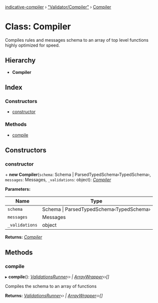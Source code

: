 [indicative-compiler](../README.md) › ["Validator/Compiler"](../modules/_validator_compiler_.md) › [Compiler](_validator_compiler_.compiler.md)

# Class: Compiler

Compiles rules and messages schema to an array of top level
functions highly optimized for speed.

## Hierarchy

* **Compiler**

## Index

### Constructors

* [constructor](_validator_compiler_.compiler.md#constructor)

### Methods

* [compile](_validator_compiler_.compiler.md#compile)

## Constructors

###  constructor

\+ **new Compiler**(`schema`: Schema | ParsedTypedSchema‹TypedSchema›, `messages`: Messages, `_validations`: object): *[Compiler](_validator_compiler_.compiler.md)*

**Parameters:**

Name | Type |
------ | ------ |
`schema` | Schema &#124; ParsedTypedSchema‹TypedSchema› |
`messages` | Messages |
`_validations` | object |

**Returns:** *[Compiler](_validator_compiler_.compiler.md)*

## Methods

###  compile

▸ **compile**(): *[ValidationsRunner](compiler_validator.validationsrunner.md)‹› | [ArrayWrapper](compiler_validator.arraywrapper.md)‹›[]*

Compiles the schema to an array of functions

**Returns:** *[ValidationsRunner](compiler_validator.validationsrunner.md)‹› | [ArrayWrapper](compiler_validator.arraywrapper.md)‹›[]*

